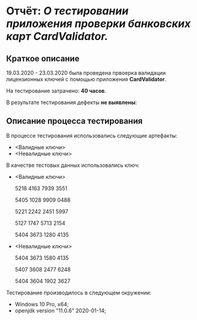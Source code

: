 # Отчёт: *О тестировании приложения проверки банковских карт **CardValidator**.*

## Краткое описание

19.03.2020 - 23.03.2020 была проведена првоерка валидации лицензионных ключей с помощью приложения **CardValidator**.

На тестирование затрачено: **40 часов**.

В результате тестирования дефекты **не выявлены**:


## Описание процесса тестирования

В процессе тестирования использовались следующие артефакты:
   * <Валидные ключи>
   * <Невалидные ключи>


В качестве тестовых данных использовались ключ:

  * <Валидные ключи>
   
   
    5218 4163 7939 3551
     
    5405 1028 9909 0488 
    
    5221 2242 2451 5997 
    
    5127 1747 5713 2154 
    
    5404 3673 1280 4135

* <Невалидные ключи>


    5404 3673 1580 4135
     
    5407 3608 2477 6248 
    
    5404 3604 1902 3627 
    
  

Тестирование производилось в следующем окружении:
* Windows 10 Pro, x64;
* openjdk version "11.0.6" 2020-01-14;



